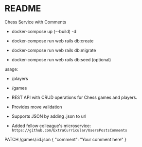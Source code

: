# README

Chess Service with Comments

* docker-compose up (--build) -d

* docker-compose run web rails db:create
* docker-compose run web rails db:migrate
* docker-compose run web rails db:seed (optional)

usage:
* /players
* /games

* REST API with CRUD operations for Chess games and players.
* Provides move validation
* Supports JSON by adding .json to url

* Added fellow colleague's microservice:
`https://github.com/ExtraCurricular/UsersPostsComments`

PATCH /games/:id.json { "comment": "Your comment here" }
